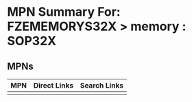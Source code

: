 



# MPN Summary For: FZEMEMORYS32X > memory : SOP32X

## MPNs
  

|MPN|Direct Links|Search Links|
| :--- | :--- | :--- |
||||
